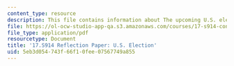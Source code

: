 ```yaml
---
content_type: resource
description: This file contains information about The upcoming U.S. election.
file: https://ol-ocw-studio-app-qa.s3.amazonaws.com/courses/17-s914-conversations-you-cant-have-on-campus-race-ethnicity-gender-and-identity-spring-2012/5eb3d054743f66f10fee07567749a855_MIT17_S914S12_us3.pdf
file_type: application/pdf
resourcetype: Document
title: '17.S914 Reflection Paper: U.S. Election'
uid: 5eb3d054-743f-66f1-0fee-07567749a855
---
```

